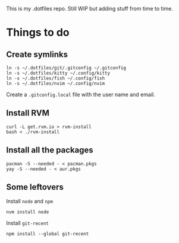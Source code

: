 This is my .dotfiles repo. Still WIP but adding stuff from time to time.

# Things to do

## Create symlinks

```
ln -s ~/.dotfiles/git/.gitconfig ~/.gitconfig
ln -s ~/.dotfiles/kitty ~/.config/kitty
ln -s ~/.dotfiles/fish ~/.config/fish
ln -s ~/.dotfiles/nvim ~/.config/nvim
```

Create a `.gitconfig.local` file with the user name and email.

## Install RVM

```
curl -L get.rvm.io > rvm-install
bash < ./rvm-install
```

## Install all the packages

```
pacman -S --needed - < pacman.pkgs
yay -S --needed - < aur.pkgs
```

## Some leftovers

Install `node` and `npm`

```
nvm install node
```

Install `git-recent`

```
npm install --global git-recent
```
